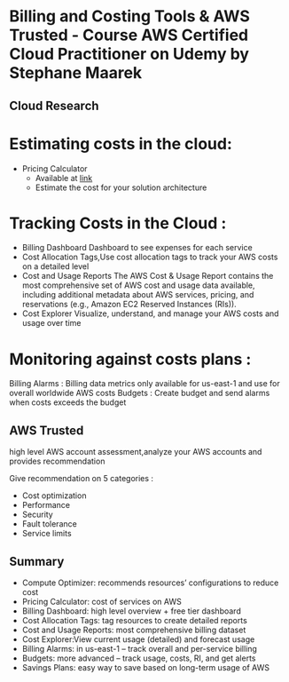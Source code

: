 # Billing and Costing Tools & AWS Trusted - Course AWS Certified Cloud Practitioner on Udemy by Stephane Maarek


## Cloud Research
# Estimating costs in the cloud: 
- Pricing Calculator
	- Available at [link](https://calculator.aws/)
	- Estimate the cost for your solution architecture

# Tracking Costs in the Cloud :
- Billing Dashboard 
 Dashboard to see expenses for each service
- Cost Allocation 
 Tags,Use cost allocation tags to track your AWS costs on a detailed level
- Cost and Usage Reports 
 The AWS Cost & Usage Report contains the most comprehensive set of AWS cost and usage data available, including additional metadata about AWS services, pricing, and reservations (e.g., Amazon EC2 Reserved Instances (RIs)).
- Cost Explorer 
 Visualize, understand, and manage your AWS costs and usage over time

# Monitoring against costs plans :
Billing Alarms : Billing data metrics only available for us-east-1 and use for overall worldwide AWS costs
Budgets : Create budget and send alarms when costs exceeds the budget

## AWS Trusted
high level AWS account assessment,analyze your AWS accounts and provides recommendation

Give recommendation on 5 categories :
- Cost optimization
- Performance
- Security
- Fault tolerance
- Service limits

## Summary
- Compute Optimizer: recommends resources’ configurations to reduce cost
- Pricing Calculator: cost of services on AWS
- Billing Dashboard: high level overview + free tier dashboard
- Cost Allocation Tags: tag resources to create detailed reports
- Cost and Usage Reports: most comprehensive billing dataset
- Cost Explorer:View current usage (detailed) and forecast usage
- Billing Alarms: in us-east-1 – track overall and per-service billing
- Budgets: more advanced – track usage, costs, RI, and get alerts
- Savings Plans: easy way to save based on long-term usage of AWS

